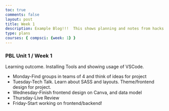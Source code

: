 ```yaml
---
toc: true
comments: false
layout: post
title: Week 1
description: Example Blog!!!  This shows planning and notes from hacks.
type: plans
courses: { compsci: {week: 1} }
---
```


### PBL Unit 1 / Week 1
Learning outcome.  Installing Tools and showing usage of VSCode.
- Monday-Find groups in teams of 4 and think of ideas for project
- Tuesday-Tech Talk. Learn about SASS and layouts. Theme/frontend design for project.
- Wednesday-Finish frontend design on Canva, and data model
- Thursday-Live Review
- Friday-Start working on frontend/backend!




